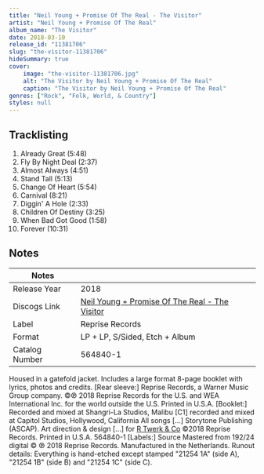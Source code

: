 ```yaml
---
title: "Neil Young + Promise Of The Real - The Visitor"
artist: "Neil Young + Promise Of The Real"
album_name: "The Visitor"
date: 2018-03-10
release_id: "11381706"
slug: "the-visitor-11381706"
hideSummary: true
cover:
    image: "the-visitor-11381706.jpg"
    alt: "The Visitor by Neil Young + Promise Of The Real"
    caption: "The Visitor by Neil Young + Promise Of The Real"
genres: ["Rock", "Folk, World, & Country"]
styles: null
---
```


## Tracklisting
1. Already Great (5:48)
2. Fly By Night Deal (2:37)
3. Almost Always (4:51)
4. Stand Tall (5:13)
5. Change Of Heart (5:54)
6. Carnival (8:21)
7. Diggin' A Hole (2:33)
8. Children Of Destiny (3:25)
9. When Bad Got Good (1:58)
10. Forever (10:31)



## Notes

| Notes          |             |
| ---------------| ----------- |
| Release Year   | 2018 |
| Discogs Link   | [Neil Young + Promise Of The Real - The Visitor](https://www.discogs.com/release/11381706-Neil-Young-Promise-Of-The-Real-The-Visitor) |
| Label          | Reprise Records |
| Format         | LP + LP, S/Sided, Etch + Album |
| Catalog Number | 564840-1 |

Housed in a gatefold jacket. Includes a large format 8-page booklet with lyrics, photos and credits.  [Rear sleeve:] Reprise Records, a Warner Music Group company. ©℗ 2018 Reprise Records for the U.S. and WEA International Inc. for the world outside the U.S. Printed in U.S.A.  [Booklet:] Recorded and mixed at Shangri-La Studios, Malibu [C1] recorded and mixed at Capitol Studios, Hollywood, California All songs [...] Storytone Publishing (ASCAP). Art direction & design [...] for [R Twerk & Co](https://www.discogs.com/label/387535-R-Twerk-Co) ©2018 Reprise Records. Printed in U.S.A. 564840-1  [Labels:] Source Mastered from 192/24 digital © ℗ 2018 Reprise Records. Manufactured in the Netherlands.  Runout details: Everything is hand-etched except stamped "21254 1A" (side A), "21254 1B" (side B) and "21254 1C" (side C).

